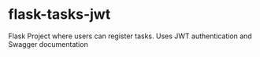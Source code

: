 # flask-tasks-jwt
Flask Project where users can register tasks. Uses JWT authentication and Swagger documentation
